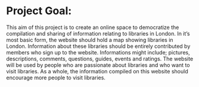 # Project Goal:

This aim of this project is to create an online space to democratize the compilation and sharing of information relating to libraries in London. In it’s most basic form, the website should hold a map showing libraries in London. Information about these libraries should be entirely contributed by members who sign up to the website. Informations might include; pictures, descriptions, comments, questions, guides, events and ratings. The website will be used by people who are passionate about libraries and who want to visit libraries. As a whole, the information compiled on this website should encourage more people to visit libraries. 